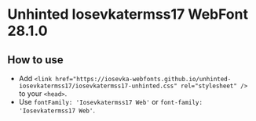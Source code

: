 # Unhinted Iosevkatermss17 WebFont 28.1.0

## How to use

- Add `<link href="https://iosevka-webfonts.github.io/unhinted-iosevkatermss17/iosevkatermss17-unhinted.css" rel="stylesheet" />` to your `<head>`.
- Use `fontFamily: 'Iosevkatermss17 Web'` or `font-family: 'Iosevkatermss17 Web'`.
